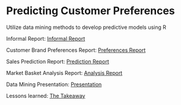 # Predicting Customer Preferences
Utilize data mining methods to develop predictive models using R


Informal Report: <a href="https://github.com/GSJv2-1/PredictingCustomerPreferences/blob/main/C3T1/Grant_J_Informal_Report_C3T1.docx">Informal Report</a>

Customer Brand Preferences Report: <a href="https://github.com/GSJv2-1/PredictingCustomerPreferences/blob/main/C3T2_final/Grant_J_C3T2.docx">Preferences Report</a>

Sales Prediction Report: <a href="https://github.com/GSJv2-1/PredictingCustomerPreferences/blob/main/C3T3/Grant_J_C3T3.docx">Prediction Report</a>

Market Basket Analysis Report: <a href="https://github.com/GSJv2-1/PredictingCustomerPreferences/blob/main/C3T4/Grant_J_C3T4.docx">Analysis Report</a>

Data Mining Presentation: <a href="https://github.com/GSJv2-1/PredictingCustomerPreferences/blob/main/C3T5/Grant_J_Data_Mining_Presentation.pptx">Presentation</a>

Lessons learned: <a href="https://github.com/GSJv2-1/PredictingCustomerPreferences/blob/main/C3T5/Grant_J_Lessons_Learned.docx">The Takeaway</a>
